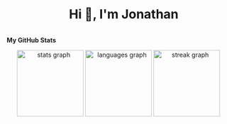 <div id="user-content-toc">
  <ul align="center">
    <summary><h1 style="display: inline-block">Hi 👋, I'm Jonathan</h1></summary>
  </ul>
</div>


<b>My GitHub Stats</b>
<div align="center">
  <img src="https://github-readme-stats-eight-drab-36.vercel.app/api?username=nathanmdj&hide_title=false&hide_rank=false&show=prs_merged_percentage&show_icons=true&include_all_commits=true&count_private=true&disable_animations=false&theme=codeSTACKr&locale=en&hide_border=false&order=1" height="150" alt="stats graph" />
  <img src="https://github-readme-stats-eight-drab-36.vercel.app/api/top-langs/?username=nathanmdj&locale=en&hide_title=false&layout=compact&card_width=320&langs_count=5&count_private=true&theme=codeSTACKr&hide_border=false&order=2" height="150" alt="languages graph" />
  <img src="https://github-readme-streak-stats.herokuapp.com/?user=nathanmdj&locale=en&mode=weekly&theme=codeSTACKr&hide_border=false&border_radius=5&order=3" height="150" alt="streak graph" />
</div>
